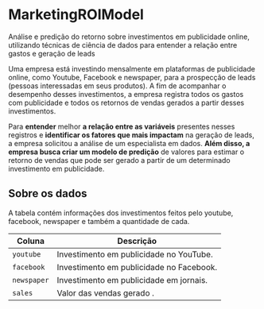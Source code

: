 # MarketingROIModel
 Análise e predição do retorno sobre investimentos em publicidade online, utilizando técnicas de ciência de dados para entender a relação entre gastos e geração de leads


Uma empresa está investindo mensalmente em plataformas de publicidade online, como Youtube, Facebook e newspaper, para a prospecção de leads (pessoas interessadas em seus produtos). A fim de acompanhar o desempenho desses investimentos, a empresa registra todos os gastos com publicidade e todos os retornos de vendas gerados a partir desses investimentos.

Para **entender** melhor **a relação entre as variáveis** presentes nesses registros e **identificar os fatores que mais impactam** na geração de leads, a empresa solicitou a análise de um especialista em dados. **Além disso, a empresa busca criar um modelo de predição** de valores para estimar o retorno de vendas que pode ser gerado a partir de um determinado investimento em publicidade.

## Sobre os dados

A tabela contém informações dos investimentos feitos pelo youtube, facebook, newspaper e também a quantidade de cada.

| **Coluna**   | **Descrição**                           |
|--------------|-----------------------------------------|
| `youtube`    | Investimento em publicidade no YouTube. |
| `facebook`   | Investimento em publicidade no Facebook.|
| `newspaper`  | Investimento em publicidade em jornais. |
| `sales`      | Valor das vendas gerado .               |
